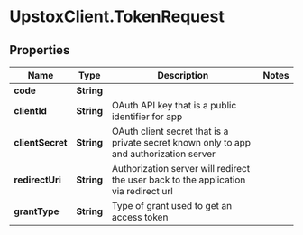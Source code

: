# UpstoxClient.TokenRequest

## Properties
Name | Type | Description | Notes
------------ | ------------- | ------------- | -------------
**code** | **String** |  | 
**clientId** | **String** | OAuth API key that is a public identifier for app | 
**clientSecret** | **String** | OAuth client secret that is a private secret known only to app and authorization server | 
**redirectUri** | **String** | Authorization server will redirect the user back to the application via redirect url | 
**grantType** | **String** | Type of grant used to get an access token | 
